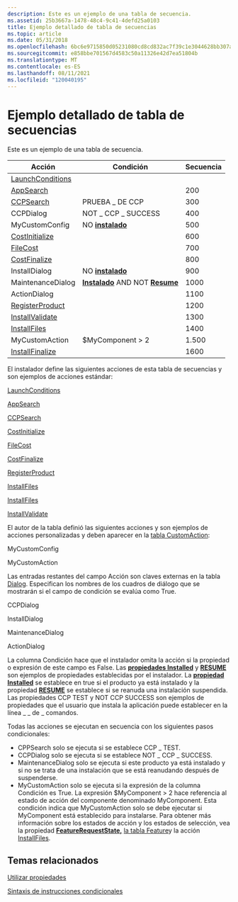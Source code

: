 ```yaml
---
description: Este es un ejemplo de una tabla de secuencia.
ms.assetid: 25b3667a-1478-48c4-9c41-4defd25a0103
title: Ejemplo detallado de tabla de secuencias
ms.topic: article
ms.date: 05/31/2018
ms.openlocfilehash: 6bc6e9715850d05231080cd8cd832ac7f39c1e3044628bb307afb51bf92c2210
ms.sourcegitcommit: e858bbe701567d4583c50a11326e42d7ea51804b
ms.translationtype: MT
ms.contentlocale: es-ES
ms.lasthandoff: 08/11/2021
ms.locfileid: "120040195"
---
```

# <a name="sequence-table-detailed-example"></a>Ejemplo detallado de tabla de secuencias

Este es un ejemplo de una tabla de secuencia.



| Acción                                          | Condición                                                       | Secuencia |
|-------------------------------------------------|-----------------------------------------------------------------|----------|
| [LaunchConditions](launchconditions-action.md) |                                                                 |          |
| [AppSearch](appsearch-action.md)               |                                                                 | 200      |
| [CCPSearch](ccpsearch-action.md)               | PRUEBA \_ DE CCP                                                       | 300      |
| CCPDialog                                       | NOT \_ CCP \_ SUCCESS                                               | 400      |
| MyCustomConfig                                  | NO [ **instalado**](installed.md)                              | 500      |
| [CostInitialize](costinitialize-action.md)     |                                                                 | 600      |
| [FileCost](filecost-action.md)                 |                                                                 | 700      |
| [CostFinalize](costfinalize-action.md)         |                                                                 | 800      |
| InstallDialog                                   | NO [ **instalado**](installed.md)                              | 900      |
| MaintenanceDialog                               | [**Instalado**](installed.md) AND NOT [ **Resume**](resume.md) | 1000     |
| ActionDialog                                    |                                                                 | 1100     |
| [RegisterProduct](registerproduct-action.md)   |                                                                 | 1200     |
| [InstallValidate](installvalidate-action.md)   |                                                                 | 1300     |
| [InstallFiles](installfiles-action.md)         |                                                                 | 1400     |
| MyCustomAction                                  | $MyComponent > 2                                             | 1.500     |
| [InstallFinalize](installfinalize-action.md)   |                                                                 | 1600     |



 

El instalador define las siguientes acciones de esta tabla de secuencias y son ejemplos de acciones estándar:

[LaunchConditions](launchconditions-action.md)

 

[AppSearch](appsearch-action.md)

 

[CCPSearch](ccpsearch-action.md)

 

[CostInitialize](costinitialize-action.md)

 

[FileCost](filecost-action.md)

 

[CostFinalize](costfinalize-action.md)

 

[RegisterProduct](registerproduct-action.md)

 

[InstallFiles](installfiles-action.md)

 

[InstallFiles](installfiles-action.md)

 

[InstallValidate](installvalidate-action.md)

El autor de la tabla definió las siguientes [](custom-actions.md) acciones y son ejemplos de acciones personalizadas y deben aparecer en la [tabla CustomAction](customaction-table.md):

MyCustomConfig

 

MyCustomAction

Las entradas restantes del campo Acción son claves externas en la tabla [Dialog](dialog-table.md). Especifican los nombres de los cuadros de diálogo que se mostrarán si el campo de condición se evalúa como True.

CCPDialog

 

InstallDialog

 

MaintenanceDialog

 

ActionDialog

La columna Condición hace que el instalador omita la acción si la propiedad o expresión de este campo es False. Las [**propiedades Installed**](installed.md) y [**RESUME**](resume.md) son ejemplos de propiedades establecidas por el instalador. La [**propiedad Installed**](installed.md) se establece en true si el producto ya está instalado y la propiedad [**RESUME**](resume.md) se establece si se reanuda una instalación suspendida. Las propiedades CCP TEST y NOT CCP SUCCESS son ejemplos de propiedades que el usuario que instala la aplicación puede establecer en la línea \_ \_ de \_ comandos.

Todas las acciones se ejecutan en secuencia con los siguientes pasos condicionales:

-   CPPSearch solo se ejecuta si se establece CCP \_ TEST.
-   CCPDialog solo se ejecuta si se establece NOT \_ CCP \_ SUCCESS.
-   MaintenanceDialog solo se ejecuta si este producto ya está instalado y si no se trata de una instalación que se está reanudando después de suspenderse.
-   MyCustomAction solo se ejecuta si la expresión de la columna Condición es True. La expresión $MyComponent > 2 hace referencia al estado de acción del componente denominado MyComponent. Esta condición indica que MyCustomAction solo se debe ejecutar si MyComponent está establecido para instalarse. Para obtener más información sobre los estados de acción y los estados de selección, vea la propiedad [**FeatureRequestState,**](session-featurerequeststate.md) [la tabla Feature](feature-table.md)y la acción [InstallFiles](installfiles-action.md).

## <a name="related-topics"></a>Temas relacionados

<dl> <dt>

[Utilizar propiedades](using-properties.md)
</dt> <dt>

[Sintaxis de instrucciones condicionales](conditional-statement-syntax.md)
</dt> </dl>

 

 



